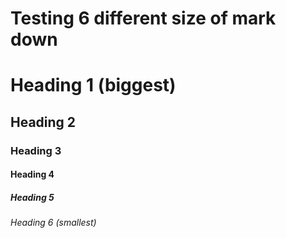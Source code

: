 # Testing 6 different size of mark down

# Heading 1 (biggest)
## Heading 2
### Heading 3
#### Heading 4
##### Heading 5
###### Heading 6 (smallest)
